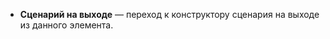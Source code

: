 - **Сценарий на выходе** <i class="fa-light fa-arrow-right-from-bracket"></i> — переход к конструктору сценария на выходе из данного элемента.
